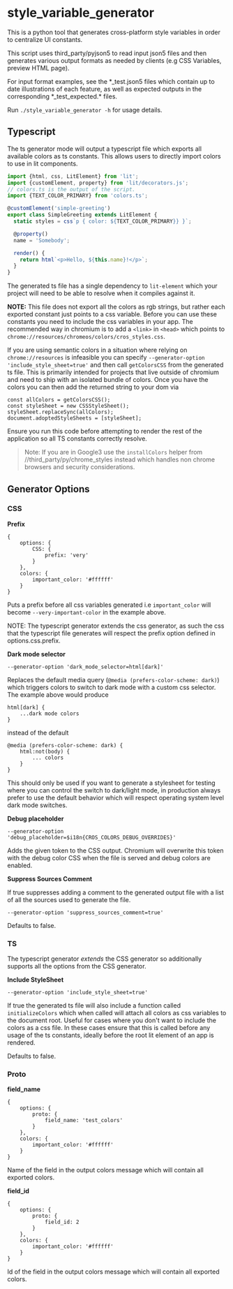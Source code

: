 # style_variable_generator

This is a python tool that generates cross-platform style variables in order to
centralize UI constants.

This script uses third_party/pyjson5 to read input json5 files and then
generates various output formats as needed by clients (e.g CSS Variables,
preview HTML page).

For input format examples, see the \*_test.json5 files which contain up to date
illustrations of each feature, as well as expected outputs in the corresponding
\*_test_expected.\* files.

Run `./style_variable_generator -h` for usage details.

## Typescript

The ts generator mode will output a typescript file which exports all available
colors as ts constants. This allows users to directly import colors to use in
lit components.

```ts
import {html, css, LitElement} from 'lit';
import {customElement, property} from 'lit/decorators.js';
// colors.ts is the output of the script.
import {TEXT_COLOR_PRIMARY} from 'colors.ts';

@customElement('simple-greeting')
export class SimpleGreeting extends LitElement {
  static styles = css`p { color: ${TEXT_COLOR_PRIMARY}} }`;

  @property()
  name = 'Somebody';

  render() {
    return html`<p>Hello, ${this.name}!</p>`;
  }
}
```

The generated ts file has a single dependency to `lit-element` which your
project will need to be able to resolve when it compiles against it.

**NOTE:** This file does not export all the colors as rgb strings, but rather
each exported constant just points to a css variable. Before you can use these
constants you need to include the css variables in your app. The recommended way
in chromium is to add a `<link>` in `<head>` which points to
`chrome://resources/chromeos/colors/cros_styles.css`.

If you are using semantic colors in a situation where relying on
`chrome://resources` is infeasible you can specify
`--generator-option 'include_style_sheet=true'` and then call `getColorsCSS`
from the generated ts file. This is primarily intended for projects that live
outside of chromium and need to ship with an isolated bundle of colors. Once you
have the colors you can then add the returned string to your dom via

```
const allColors = getColorsCSS();
const styleSheet = new CSSStyleSheet();
styleSheet.replaceSync(allColors);
document.adoptedStyleSheets = [styleSheet];
```

Ensure you run this code before attempting to render the rest of the application
so all TS constants correctly resolve.

> Note: If you are in Google3 use the `installColors` helper from
> //third_party/py/chrome_styles instead which handles non chrome browsers and
> security considerations.

## Generator Options

### CSS

**Prefix**

```
{
    options: {
        CSS: {
            prefix: 'very'
        }
    },
    colors: {
        important_color: '#ffffff'
    }
}
```

Puts a prefix before all css variables generated i.e `important_color` will
become `--very-important-color` in the example above.

NOTE: The typescript generator extends the css generator, as such the css that
the typescript file generates will respect the prefix option defined in
options.css.prefix.

**Dark mode selector**

`--generator-option 'dark_mode_selector=html[dark]'`

Replaces the default media query (`@media (prefers-color-scheme: dark)`) which
triggers colors to switch to dark mode with a custom css selector. The example
above would produce

```
html[dark] {
    ...dark mode colors
}
```

instead of the default

```
@media (prefers-color-scheme: dark) {
    html:not(body) {
        ... colors
    }
}
```

This should only be used if you want to generate a stylesheet for testing where
you can control the switch to dark/light mode, in production always prefer to
use the default behavior which will respect operating system level dark mode
switches.

**Debug placeholder**

`--generator-option 'debug_placeholder=$i18n{CROS_COLORS_DEBUG_OVERRIDES}'`

Adds the given token to the CSS output. Chromium will overwrite this token with
the debug color CSS when the file is served and debug colors are enabled.

**Suppress Sources Comment**

If true suppresses adding a comment to the generated output file with a list of all the sources used to generate the file.

`--generator-option 'suppress_sources_comment=true'`

Defaults to false.

### TS

The typescript generator _extends_ the CSS generator so additionally supports all the options from the CSS generator.

**Include StyleSheet**

`--generator-option 'include_style_sheet=true'`

If true the generated ts file will also include a function called
`initializeColors` which when called will attach all colors as css variables to
the document root. Useful for cases where you don't want to include the colors
as a css file. In these cases ensure that this is called before any usage of
the ts constants, ideally before the root lit element of an app is rendered.

Defaults to false.

### Proto

**field_name**

```
{
    options: {
        proto: {
            field_name: 'test_colors'
        }
    },
    colors: {
        important_color: '#ffffff'
    }
}
```

Name of the field in the output colors message which will contain all exported
colors.


**field_id**

```
{
    options: {
        proto: {
            field_id: 2
        }
    },
    colors: {
        important_color: '#ffffff'
    }
}
```
Id of the field in the output colors message which will contain all exported
colors.
